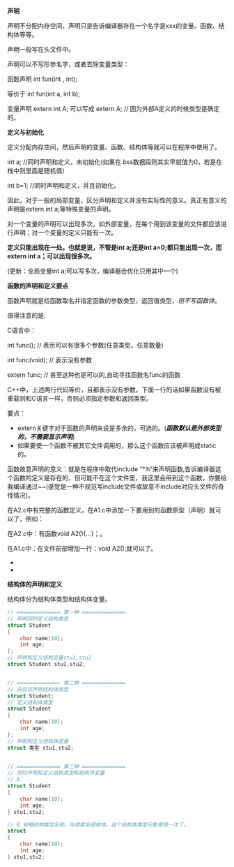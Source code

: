 **声明**

声明不分配内存空间，声明只是告诉编译器存在一个名字是xxx的变量、函数、结构体等等。

声明一般写在头文件中。

声明可以不写形参名字，或者去除变量类型：

 函数声明 int fun(int , int);

 等价于 int fun(int a, int b); 

 变量声明 extern int A; 可以写成 extern A; // 因为外部A定义的时候类型是确定的。

**定义与初始化**

定义分配内存空间，然后声明的变量、函数、结构体等就可以在程序中使用了。

int a; //同时声明和定义，未初始化(如果在.bss数据段则其实早就值为0，若是在栈中则里面是随机值)

int b=1; //同时声明和定义，并且初始化。

因此，对于一般的局部变量，区分声明和定义并没有实际性的意义。真正有意义的声明是extern int a;等特殊变量的声明。

对一个变量的声明可以出现多次，如外部变量，在每个用到该变量的文件都应该进行声明；对一个变量的定义只能有一次。

**定义只能出现在一处。也就是说，不管是int a;还是int a=0;都只能出现一次，而extern int a；可以出现很多次。**

(更新：全局变量int a;可以写多次，编译器会优化只用其中一个)

**函数的声明和定义要点**

函数声明就是给函数取名并指定函数的参数类型，返回值类型，*但不写函数体*。

值得注意的是:

C语言中：

int func(); // 表示可以有很多个参数(任意类型，任意数量)

int func(void); // 表示没有参数

extern func; // 甚至这种也是可以的,自动寻找函数名func的函数

C++中，上述两行代码等价，且都表示没有参数。下面一行的话如果函数没有被重载则和C语言一样，否则必须指定参数和返回类型。

要点：

* extern关键字对于函数的声明来说是多余的，可选的。(***函数默认是外部类型的，不需要显示声明***)
* 如果要使一个函数不被其它文件调用的，那么这个函数应该被声明成static的。

函数故意声明的意义：就是在程序中取代include “\*.h”来声明函数,告诉编译器这个函数的定义是存在的，但可能不在这个文件里，我这里会用到这个函数，你要给我编译通过~~(感觉是一种不规范写include文件或故意不include对应头文件的奇怪情况)。

在A2.c中有完整的函数定义，在A1.c中添加一下要用到的函数原型（声明）就可以了，例如：

在A2.c中：有函数void A2(){...}；。

在A1.c中：在文件前部增加一行：void A2();就可以了。

*
*

**结构体的声明和定义**

结构体分为结构体类型和结构体变量。

```c
// ============== 第一种 ==============
// 声明同时定义结构类型
struct Student
{
    char name[10];
    int age;
};
// 声明和定义结构变量stu1,stu2
struct Student stu1,stu2;


// ============== 第二种 ==============
// 先仅仅声明结构体类型
struct Student;
// 定义结构体类型
struct Student
{
    char name[10];
    int age;
};
// 声明和定义结构体变量
struct 类型 stu1,stu2;


// ============== 第三种 ==============
// 同时声明和定义结构类型和结构体变量
// A
struct Student
{
    char name[10];
    int age;
} stu1,stu2;

// B 省略结构类型名称，叫做匿名结构体，这个结构体类型只能使用一次了。
struct
{
    char name[10];
    int age;
} stu1,stu2;

```